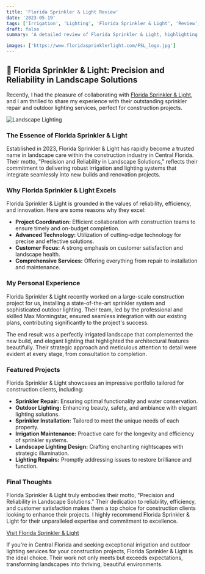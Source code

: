 ```yaml
---
title: 'Florida Sprinkler & Light Review'
date: '2023-05-19'
tags: ['Irrigation', 'Lighting', 'Florida Sprinkler & Light', 'Review', 'Landscape Care']
draft: false
summary: 'A detailed review of Florida Sprinkler & Light, highlighting their exceptional irrigation and outdoor lighting services, ideal for construction projects in Central Florida.'

images: ['https://www.floridasprinklerlight.com/FSL_logo.jpg']
---
```


## 🌟 Florida Sprinkler & Light: Precision and Reliability in Landscape Solutions

Recently, I had the pleasure of collaborating with [Florida Sprinkler & Light](https://www.floridasprinklerlight.com/), and I am thrilled to share my experience with their outstanding sprinkler repair and outdoor lighting services, perfect for construction projects.

![Landscape Lighting](https://www.floridasprinklerlight.com/FSL_logo.jpg)

### The Essence of Florida Sprinkler & Light

Established in 2023, Florida Sprinkler & Light has rapidly become a trusted name in landscape care within the construction industry in Central Florida. Their motto, "Precision and Reliability in Landscape Solutions," reflects their commitment to delivering robust irrigation and lighting systems that integrate seamlessly into new builds and renovation projects.

### Why Florida Sprinkler & Light Excels

Florida Sprinkler & Light is grounded in the values of reliability, efficiency, and innovation. Here are some reasons why they excel:

- **Project Coordination:** Efficient collaboration with construction teams to ensure timely and on-budget completion.
- **Advanced Technology:** Utilization of cutting-edge technology for precise and effective solutions.
- **Customer Focus:** A strong emphasis on customer satisfaction and landscape health.
- **Comprehensive Services:** Offering everything from repair to installation and maintenance.

### My Personal Experience

Florida Sprinkler & Light recently worked on a large-scale construction project for us, installing a state-of-the-art sprinkler system and sophisticated outdoor lighting. Their team, led by the professional and skilled Max Morningstar, ensured seamless integration with our existing plans, contributing significantly to the project's success.

The end result was a perfectly irrigated landscape that complemented the new build, and elegant lighting that highlighted the architectural features beautifully. Their strategic approach and meticulous attention to detail were evident at every stage, from consultation to completion.

### Featured Projects

Florida Sprinkler & Light showcases an impressive portfolio tailored for construction clients, including:

- **Sprinkler Repair:** Ensuring optimal functionality and water conservation.
- **Outdoor Lighting:** Enhancing beauty, safety, and ambiance with elegant lighting solutions.
- **Sprinkler Installation:** Tailored to meet the unique needs of each property.
- **Irrigation Maintenance:** Proactive care for the longevity and efficiency of sprinkler systems.
- **Landscape Lighting Design:** Crafting enchanting nightscapes with strategic illumination.
- **Lighting Repairs:** Promptly addressing issues to restore brilliance and function.

### Final Thoughts

Florida Sprinkler & Light truly embodies their motto, "Precision and Reliability in Landscape Solutions." Their dedication to reliability, efficiency, and customer satisfaction makes them a top choice for construction clients looking to enhance their projects. I highly recommend Florida Sprinkler & Light for their unparalleled expertise and commitment to excellence.

[Visit Florida Sprinkler & Light](https://www.floridasprinklerlight.com/)

If you're in Central Florida and seeking exceptional irrigation and outdoor lighting services for your construction projects, Florida Sprinkler & Light is the ideal choice. Their work not only meets but exceeds expectations, transforming landscapes into thriving, beautiful environments.
